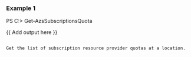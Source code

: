 ### Example 1
PS C:\> Get-AzsSubscriptionsQuota

{{ Add output here }}
```

Get the list of subscription resource provider quotas at a location.